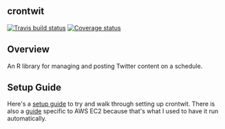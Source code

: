 ## crontwit
[![Travis build status](https://travis-ci.org/bestdan/crontweets.svg?branch=master)](https://travis-ci.org/bestdan/crontweets)
[![Coverage status](https://codecov.io/gh/bestdan/crontweets/branch/master/graph/badge.svg)](https://codecov.io/github/bestdan/crontweets?branch=master)

## Overview
An R library for managing and posting Twitter content on a schedule.  

## Setup Guide
Here's a [setup guide](Setup.md) to try and walk through setting up crontwit. There is also a [guide](ec2_setup.md) specific to AWS EC2 because that's what I used to have it run automatically. 

